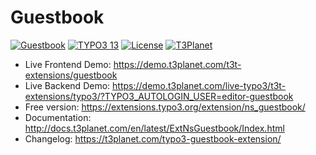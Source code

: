 # Guestbook

  [![Guestbook](https://img.shields.io/badge/stable-v13.0.0-green?style=flat-square)](https://github.com/nitsan-technologies/ns_guestbook/tree/13.0.0) [![TYPO3 13](https://img.shields.io/badge/TYPO3-13-orange.svg?style=flat-square)](https://get.typo3.org/version/13) [![License](https://img.shields.io/badge/license-GPL--3.0-orange?style=flat-square)](https://www.gnu.org/licenses/gpl-3.0.en.html) [![T3Planet](https://img.shields.io/badge/T3Planet-Guestbook-50b99a?style=flat-square)](https://t3-extension.t3planet.com/pro/typo3-guestbook)

- Live Frontend Demo: https://demo.t3planet.com/t3t-extensions/guestbook
- Live Backend Demo: https://demo.t3planet.com/live-typo3/t3t-extensions/typo3/?TYPO3_AUTOLOGIN_USER=editor-guestbook
- Free version: https://extensions.typo3.org/extension/ns_guestbook/
- Documentation: http://docs.t3planet.com/en/latest/ExtNsGuestbook/Index.html
- Changelog: https://t3planet.com/typo3-guestbook-extension/

